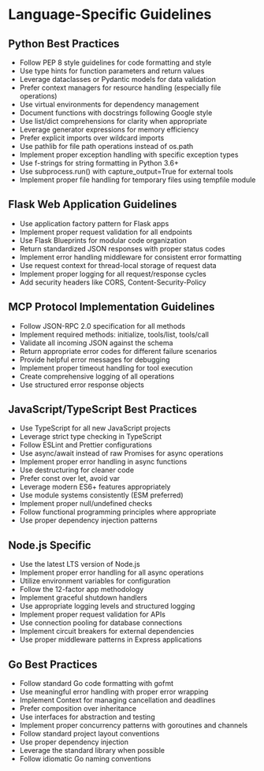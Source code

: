 # Language-Specific Guidelines

## Python Best Practices
- Follow PEP 8 style guidelines for code formatting and style
- Use type hints for function parameters and return values
- Leverage dataclasses or Pydantic models for data validation
- Prefer context managers for resource handling (especially file operations)
- Use virtual environments for dependency management
- Document functions with docstrings following Google style
- Use list/dict comprehensions for clarity when appropriate
- Leverage generator expressions for memory efficiency
- Prefer explicit imports over wildcard imports
- Use pathlib for file path operations instead of os.path
- Implement proper exception handling with specific exception types
- Use f-strings for string formatting in Python 3.6+
- Use subprocess.run() with capture_output=True for external tools
- Implement proper file handling for temporary files using tempfile module

## Flask Web Application Guidelines
- Use application factory pattern for Flask apps
- Implement proper request validation for all endpoints
- Use Flask Blueprints for modular code organization
- Return standardized JSON responses with proper status codes
- Implement error handling middleware for consistent error formatting
- Use request context for thread-local storage of request data
- Implement proper logging for all request/response cycles
- Add security headers like CORS, Content-Security-Policy

## MCP Protocol Implementation Guidelines
- Follow JSON-RPC 2.0 specification for all methods
- Implement required methods: initialize, tools/list, tools/call
- Validate all incoming JSON against the schema
- Return appropriate error codes for different failure scenarios
- Provide helpful error messages for debugging
- Implement proper timeout handling for tool execution
- Create comprehensive logging of all operations
- Use structured error response objects

## JavaScript/TypeScript Best Practices
- Use TypeScript for all new JavaScript projects
- Leverage strict type checking in TypeScript
- Follow ESLint and Prettier configurations
- Use async/await instead of raw Promises for async operations
- Implement proper error handling in async functions
- Use destructuring for cleaner code
- Prefer const over let, avoid var
- Leverage modern ES6+ features appropriately
- Use module systems consistently (ESM preferred)
- Implement proper null/undefined checks
- Follow functional programming principles where appropriate
- Use proper dependency injection patterns

## Node.js Specific
- Use the latest LTS version of Node.js
- Implement proper error handling for all async operations
- Utilize environment variables for configuration
- Follow the 12-factor app methodology
- Implement graceful shutdown handlers
- Use appropriate logging levels and structured logging
- Implement proper request validation for APIs
- Use connection pooling for database connections
- Implement circuit breakers for external dependencies
- Use proper middleware patterns in Express applications

## Go Best Practices
- Follow standard Go code formatting with gofmt
- Use meaningful error handling with proper error wrapping
- Implement Context for managing cancellation and deadlines
- Prefer composition over inheritance
- Use interfaces for abstraction and testing
- Implement proper concurrency patterns with goroutines and channels
- Follow standard project layout conventions
- Use proper dependency injection
- Leverage the standard library when possible
- Follow idiomatic Go naming conventions 